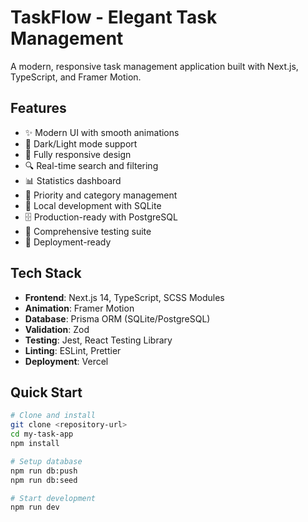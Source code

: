 # TaskFlow - Elegant Task Management

A modern, responsive task management application built with Next.js, TypeScript, and Framer Motion.

## Features

- ✨ Modern UI with smooth animations
- 🌙 Dark/Light mode support
- 📱 Fully responsive design
- 🔍 Real-time search and filtering
- 📊 Statistics dashboard
- 🎯 Priority and category management
- 💾 Local development with SQLite
- 🗄️ Production-ready with PostgreSQL
- 🧪 Comprehensive testing suite
- 🚀 Deployment-ready

## Tech Stack

- **Frontend**: Next.js 14, TypeScript, SCSS Modules
- **Animation**: Framer Motion
- **Database**: Prisma ORM (SQLite/PostgreSQL)
- **Validation**: Zod
- **Testing**: Jest, React Testing Library
- **Linting**: ESLint, Prettier
- **Deployment**: Vercel

## Quick Start
```bash
# Clone and install
git clone <repository-url>
cd my-task-app
npm install

# Setup database
npm run db:push
npm run db:seed

# Start development
npm run dev

